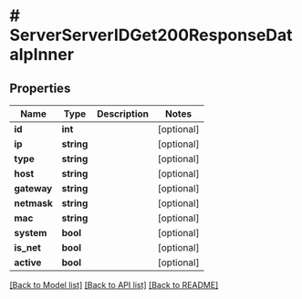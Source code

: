 # # ServerServerIDGet200ResponseDataIpInner

## Properties

Name | Type | Description | Notes
------------ | ------------- | ------------- | -------------
**id** | **int** |  | [optional]
**ip** | **string** |  | [optional]
**type** | **string** |  | [optional]
**host** | **string** |  | [optional]
**gateway** | **string** |  | [optional]
**netmask** | **string** |  | [optional]
**mac** | **string** |  | [optional]
**system** | **bool** |  | [optional]
**is_net** | **bool** |  | [optional]
**active** | **bool** |  | [optional]

[[Back to Model list]](../../README.md#models) [[Back to API list]](../../README.md#endpoints) [[Back to README]](../../README.md)
